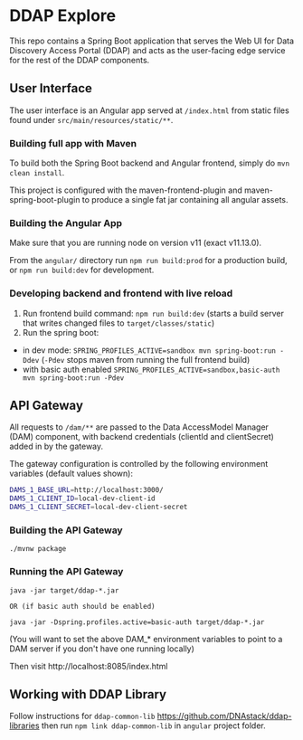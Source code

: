 # DDAP Explore

This repo contains a Spring Boot application that serves the Web UI for
Data Discovery Access Portal (DDAP) and acts as the user-facing edge
service for the rest of the DDAP components.

## User Interface

The user interface is an Angular app served at `/index.html` from static files found
under `src/main/resources/static/**`.

### Building full app with Maven

To build both the Spring Boot backend and Angular frontend, simply do `mvn clean install`.

This project is configured with the maven-frontend-plugin and maven-spring-boot-plugin to produce a single
fat jar containing all angular assets.

### Building the Angular App

Make sure that you are running node on version v11 (exact v11.13.0).

From the `angular/` directory run `npm run build:prod` for a production build, or `npm run build:dev` for development.

### Developing backend and frontend with live reload

1. Run frontend build command: `npm run build:dev` (starts a build server that writes changed files to `target/classes/static`)
2. Run the spring boot:
 - in dev mode: `SPRING_PROFILES_ACTIVE=sandbox mvn spring-boot:run -Ddev` (`-Pdev` stops maven from running the full frontend build)
 - with basic auth enabled `SPRING_PROFILES_ACTIVE=sandbox,basic-auth mvn spring-boot:run -Pdev`

## API Gateway

All requests to `/dam/**` are passed to the Data AccessModel Manager (DAM) component,
with backend credentials (clientId and clientSecret) added in by the gateway.

The gateway configuration is controlled by the following environment variables
(default values shown):

```bash
DAMS_1_BASE_URL=http://localhost:3000/
DAMS_1_CLIENT_ID=local-dev-client-id
DAMS_1_CLIENT_SECRET=local-dev-client-secret
```

### Building the API Gateway

```
./mvnw package
```

### Running the API Gateway

```
java -jar target/ddap-*.jar

OR (if basic auth should be enabled)

java -jar -Dspring.profiles.active=basic-auth target/ddap-*.jar

```

(You will want to set the above DAM_* environment variables to point to a DAM
server if you don't have one running locally)

Then visit http://localhost:8085/index.html

## Working with DDAP Library

Follow instructions for `ddap-common-lib` https://github.com/DNAstack/ddap-libraries then run `npm link ddap-common-lib` in `angular` project folder.
